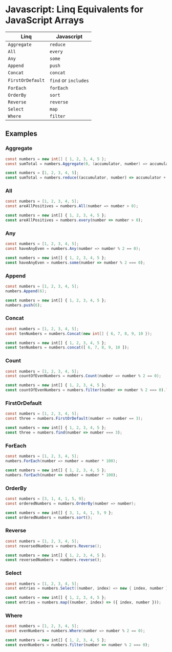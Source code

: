 # Javascript: Linq Equivalents for JavaScript Arrays

| Linq              | Javascript            |
|-------------------|-----------------------|
| `Aggregate`       | `reduce`              |
| `All`             | `every`               |
| `Any`             | `some`                |
| `Append`          | `push`                |
| `Concat`          | `concat`              |
| `FirstOrDefault`  | `find` or `includes`  |
| `ForEach`         | `forEach`             |
| `OrderBy`         | `sort`                |
| `Reverse`         | `reverse`             |
| `Select`          | `map`                 |
| `Where`           | `filter`              |

## Examples

### Aggregate

```cs
const numbers = new int[] { 1, 2, 3, 4, 5 };
const sumTotal = numbers.Aggregate(0, (accumulator, number) => accumulator + number);
```

```js
const numbers = [1, 2, 3, 4, 5];
const sumTotal = numbers.reduce((accumulator, number) => accumulator + number, 0);
```

### All

```cs
const numbers = [1, 2, 3, 4, 5];
const areAllPositives = numbers.All(number => number > 0);
```

```js
const numbers = new int[] { 1, 2, 3, 4, 5 };
const areAllPositives = numbers.every(number => number > 0);
```

### Any

```cs
const numbers = [1, 2, 3, 4, 5];
const haveAnyEven = numbers.Any(number => number % 2 == 0);
```

```js
const numbers = new int[] { 1, 2, 3, 4, 5 };
const haveAnyEven = numbers.some(number => number % 2 === 0);
```

### Append

```cs
const numbers = [1, 2, 3, 4, 5];
numbers.Append(6);
```

```js
const numbers = new int[] { 1, 2, 3, 4, 5 };
numbers.push(6);
```

### Concat

```cs
const numbers = [1, 2, 3, 4, 5];
const tenNumbers = numbers.Concat(new int[] { 6, 7, 8, 9, 10 });
```

```js
const numbers = new int[] { 1, 2, 3, 4, 5 };
const tenNumbers = numbers.concat([ 6, 7, 8, 9, 10 ]);
```

### Count

```cs
const numbers = [1, 2, 3, 4, 5];
const countOfEvenNumbers = numbers.Count(number => number % 2 == 0);
```

```js
const numbers = new int[] { 1, 2, 3, 4, 5 };
const countOfEvenNumbers = numbers.filter(number => number % 2 === 0).length;
```

### FirstOrDefault

```cs
const numbers = [1, 2, 3, 4, 5];
const three = numbers.FirstOrDefault(number => number == 3);
```

```js
const numbers = new int[] { 1, 2, 3, 4, 5 };
const three = numbers.find(number => number === 3);
```

### ForEach

```cs
const numbers = [1, 2, 3, 4, 5];
numbers.ForEach(number => number = number * 100);
```

```js
const numbers = new int[] { 1, 2, 3, 4, 5 };
numbers.forEach(number => number = number * 100);
```

### OrderBy

```cs
const numbers = [3, 1, 4, 1, 5, 9];
const orderedNumbers = numbers.OrderBy(number => number);
```

```js
const numbers = new int[] { 3, 1, 4, 1, 5, 9 };
const orderedNumbers = numbers.sort();
```

### Reverse

```cs
const numbers = [1, 2, 3, 4, 5];
const reversedNumbers = numbers.Reverse();
```

```js
const numbers = new int[] { 1, 2, 3, 4, 5 };
const reversedNumbers = numbers.reverse();
```

### Select

```cs
const numbers = [1, 2, 3, 4, 5];
const entries = numbers.Select((number, index) => new { index, number });
```

```js
const numbers = new int[] { 1, 2, 3, 4, 5 };
const entries = numbers.map((number, index) => ({ index, number }));
```

### Where

```cs
const numbers = [1, 2, 3, 4, 5];
const evenNumbers = numbers.Where(number => number % 2 == 0);
```

```js
const numbers = new int[] { 1, 2, 3, 4, 5 };
const evenNumbers = numbers.filter(number => number % 2 === 0);
```
